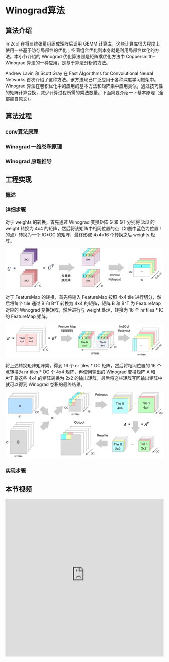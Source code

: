 # Winograd算法

## 算法介绍
Im2col 在将三维张量组织成矩阵后调用 GEMM 计算库，这些计算库很大程度上使用一些基于访存局部性的优化；空间组合优化则本身就是利用局部性优化的方法。本小节介绍的 Winograd 优化算法则是矩阵乘优化方法中 Coppersmith–Winograd 算法的一种应用，是基于算法分析的方法。

Andrew Lavin 和 Scott Gray 在 Fast Algorithms for Convolutional Neural Networks 首次介绍了这种方法。该方法现已广泛应用于各种深度学习框架中。Winograd 算法在卷积优化中的应用的基本方法和矩阵乘中应用类似，通过技巧性的矩阵计算变换，减少计算过程所需的乘法数量。下面简要介绍一下基本原理（全部摘自原文）。

## 算法过程
### conv算法原理


### Winograd 一维卷积原理


### Winograd 原理推导


## 工程实现
### 概述

### 详细步骤
对于 weights 的转换，首先通过 Winograd 变换矩阵 G 和 GT 分别将 3x3 的 weight 转换为 4x4 的矩阵，然后将该矩阵中相同位置的点（如图中蓝色为位置 1 的点）转换为一个 IC*OC 的矩阵，最终形成 4x4=16 个转换之后 weights 矩阵。
<br /><center> ![winograd03](images/winograd03.png "winograd03") </center>

对于 FeatureMap 的转换，首先将输入 FeatureMap 按照 4x4 tile 进行切分，然后将每个 tile 通过 B 和 B^T 转换为 4x4 的矩阵，矩阵 B 和 B^T 为 FeatureMap 对应的 Winograd 变换矩阵，然后进行与 weight 处理，转换为 16 个 nr tiles * IC 的 FeatureMap 矩阵。
<br /><center> ![winograd04](images/winograd04.png "winograd04") </center>

将上述转换矩阵矩阵乘，得到 16 个 nr tiles * OC 矩阵，然后将相同位置的 16 个点转换为 nr tiles * OC 个 4x4 矩阵，再使用输出的 Winograd 变换矩阵 A 和 A^T 将这些 4x4 的矩阵转换为 2x2 的输出矩阵，最后将这些矩阵写回输出矩阵中就可以得到 Winograd 卷积的最终结果。
<br /><center> ![winograd05](images/winograd05.png "winograd05") </center>


### 实现步骤

## 本节视频

<html>
<iframe src="https:&as_wide=1&high_quality=1&danmaku=0&t=30&autoplay=0" width="100%" height="500" scrolling="no" border="0" frameborder="no" framespacing="0" allowfullscreen="true"> </iframe>
</html>
